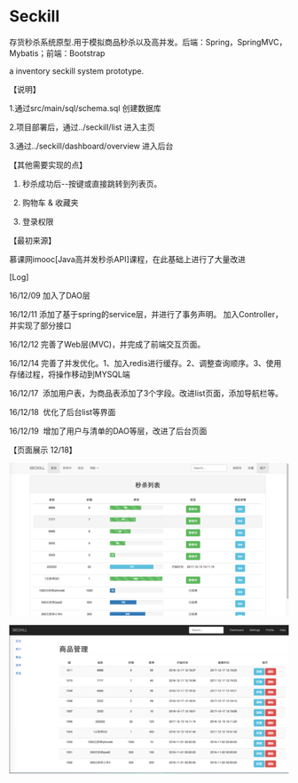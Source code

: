 # Seckill
存货秒杀系统原型.用于模拟商品秒杀以及高并发。后端：Spring，SpringMVC，Mybatis；前端：Bootstrap

a inventory seckill system prototype.

【说明】

1.通过src/main/sql/schema.sql 创建数据库

2.项目部署后，通过../seckill/list 进入主页

3.通过../seckill/dashboard/overview 进入后台

【其他需要实现的点】

1. 秒杀成功后--按键或直接跳转到列表页。

2. 购物车 & 收藏夹

3. 登录权限

【最初来源】

慕课网imooc[Java高并发秒杀API]课程，在此基础上进行了大量改进

[Log]

16/12/09   加入了DAO层

16/12/11   添加了基于spring的service层，并进行了事务声明。
           加入Controller，并实现了部分接口

16/12/12   完善了Web层(MVC)，并完成了前端交互页面。

16/12/14  完善了并发优化。1、加入redis进行缓存。2、调整查询顺序。3、使用存储过程，将操作移动到MYSQL端

16/12/17  添加用户表，为商品表添加了3个字段。改进list页面，添加导航栏等。

16/12/18  优化了后台list等界面

16/12/19  增加了用户与清单的DAO等层，改进了后台页面

【页面展示 12/18】

![image](https://github.com/hyqggl/seckill/raw/master/demo/1.png)

![image](https://github.com/hyqggl/seckill/raw/master/demo/back.png)
